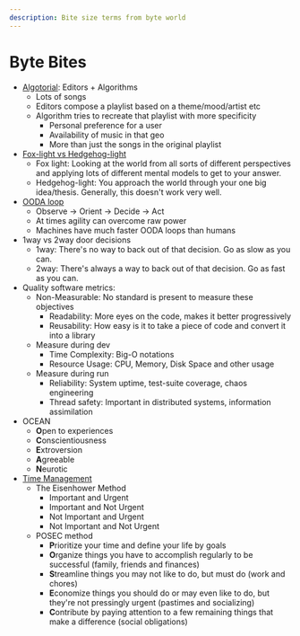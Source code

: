 ```yaml
---
description: Bite size terms from byte world
---
```


# Byte Bites

* [Algotorial](https://a16z.simplecast.com/episodes/future-of-audio-video-music-podcasting-radio-interactivity-recommendation-discovery-spotify): Editors + Algorithms
  * Lots of songs
  * Editors compose a playlist based on a theme/mood/artist etc
  * Algorithm tries to recreate that playlist with more specificity
    * Personal preference for a user
    * Availability of music in that geo
    * More than just the songs in the original playlist
* [Fox-light vs Hedgehog-light](https://a16z.simplecast.com/episodes/how-to-decide-annie-duke-convey-convince-inform-decide-teams-life)
  * Fox light: Looking at the world from all sorts of different perspectives and applying lots of different mental models to get to your answer.
  * Hedgehog-light: You approach the world through your one big idea/thesis. Generally, this doesn't work very well.
* [OODA loop](https://en.wikipedia.org/wiki/OODA_loop)
  * Observe -&gt; Orient -&gt; Decide -&gt; Act
  * At times agility can overcome raw power
  * Machines have much faster OODA loops than humans
* 1way vs 2way door decisions
  * 1way: There's no way to back out of that decision. Go as slow as you can.
  * 2way: There's always a way to back out of that decision. Go as fast as you can.
* Quality software metrics:
  * Non-Measurable: No standard is present to measure these objectives
    * Readability: More eyes on the code, makes it better progressively
    * Reusability: How easy is it to take a piece of code and convert it into a library
  * Measure during dev
    * Time Complexity: Big-O notations
    * Resource Usage: CPU, Memory, Disk Space and other usage
  * Measure during run
    * Reliability: System uptime, test-suite coverage, chaos engineering
    * Thread safety: Important in distributed systems, information assimilation
* OCEAN
  * **O**pen to experiences
  * **C**onscientiousness
  * **E**xtroversion
  * **A**greeable
  * **N**eurotic
* [Time Management](https://en.wikipedia.org/wiki/Time_management)
  * The Eisenhower Method
    * Important and Urgent
    * Important and Not Urgent
    * Not Important and Urgent
    * Not Important and Not Urgent
  * POSEC method
    * **P**rioritize your time and define your life by goals
    * **O**rganize things you have to accomplish regularly to be successful \(family, friends and finances\)
    * **S**treamline things you may not like to do, but must do \(work and chores\)
    * **E**conomize things you should do or may even like to do, but they're not pressingly urgent \(pastimes and socializing\)
    * **C**ontribute by paying attention to a few remaining things that make a difference \(social obligations\)



